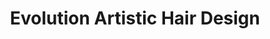 ---
title: "Evolution Artistic Hair Design"
url: /lynn/evolution-artistic-hair-design/
shop: Friseur
---